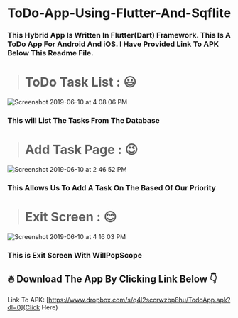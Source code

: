 # ToDo-App-Using-Flutter-And-Sqflite

### This Hybrid App Is Written In Flutter(Dart) Framework. This Is A ToDo App For Android And iOS. I Have Provided Link To APK Below This Readme File.

> # ToDo Task List : :smiley:
![Screenshot 2019-06-10 at 4 08 06 PM](https://user-images.githubusercontent.com/30565388/59190286-f4831800-8b99-11e9-9e40-e1e9e499852a.png)
### This will List The Tasks From The Database

> # Add Task Page : :wink:
![Screenshot 2019-06-10 at 2 46 52 PM](https://user-images.githubusercontent.com/30565388/59190486-75daaa80-8b9a-11e9-8c89-ad8406dc2276.png)
### This Allows Us To Add A Task On The Based Of Our Priority
> # Exit Screen : :blush:
![Screenshot 2019-06-10 at 4 16 03 PM](https://user-images.githubusercontent.com/30565388/59190715-1335de80-8b9b-11e9-9b9b-083a72abed14.png)
### This is Exit Screen With WillPopScope

## :fire: Download The App By Clicking Link Below :point_down:
Link To APK: [https://www.dropbox.com/s/q4l2sccrwzbp8hu/TodoApp.apk?dl=0](Click Here)
